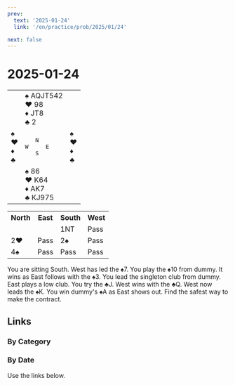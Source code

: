 ```yaml
---
prev:
  text: '2025-01-24'
  link: '/en/practice/prob/2025/01/24'

next: false
---
```


# 2025-01-24

<table class="deal">
	<tr>
		<td></td>
		<td>♠ AQJT542<br>♥ 98<br>♦ JT8<br>♣ 2</td>
		<td></td>
	</tr>
	<tr>
		<td>♠ <br>♥ <br>♦ <br>♣ </td>
		<td><pre>   N<br>W     E<br>   S</pre></td>
		<td>♠ <br>♥ <br>♦ <br>♣ </td>
	</tr>
	<tr>
		<td></td>
		<td>♠ 86<br>♥ K64<br>♦ AK7<br>♣ KJ975</td>
		<td></td>
	</tr>
</table>

<table class="auction">
	<tr>
		<th>North</th>
		<th>East</th>
		<th>South</th>
		<th>West</th>
	</tr>
	<tr>
		<td></td>
		<td></td>
		<td>1NT</td>
		<td>Pass</td>
	</tr>
	<tr>
		<td>2♥</td>
		<td>Pass</td>
		<td>2♠</td>
		<td>Pass</td>
	</tr>
	<tr>
		<td>4♠</td>
		<td>Pass</td>
		<td>Pass</td>
		<td>Pass</td>
	</tr>
</table>

You are sitting South. West has led the ♠7. You play the ♠10 from dummy. It wins as East follows with the ♠3. You lead the singleton club from dummy. East plays a low club. You try the ♣J. West wins with the ♣Q. West now leads the ♠K. You win dummy's ♠A as East shows out. Find the safest way to make the contract.

## Links

[<Badge type="tip" text="Check Solution"/>](/en/learning/prob/2025/01/25)

### By Category

[<Badge type="tip" text="<--"/>](/en/practice/prob/2025/01/24)
[<Badge type="tip" text="Calendar"/>](/en/practice/calendar/2025/01)
[<Badge type="info" text="-->"/>](/en/practice/prob/2025/01/25#links)

### By Date

Use the links below.